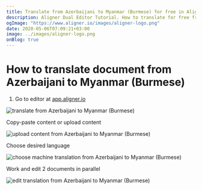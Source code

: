 ```yaml
---
title: Translate from Azerbaijani to Myanmar (Burmese) for free in Aligner Editor
description: Aligner Dual Editor Tutorial. How to translate for free from Azerbaijani to Myanmar (Burmese). Aligner is multilingual document management platform. 
ogImage: "https://www.aligner.io/images/aligner-logo.png"
date: 2020-05-06T07:09:21+03:00
image: ../images/aligner-logo.png
onBlog: true
---
```


# How to translate document from Azerbaijani to Myanmar (Burmese)

1. Go to editor at [app.aligner.io](https://app.aligner.io "Aligner App web page")

![translate from Azerbaijani to Myanmar (Burmese)](../aligner-blank-editor.png "translate from Azerbaijani to Myanmar (Burmese)")

Copy-paste content or upload content

![upload content from Azerbaijani to Myanmar (Burmese)](../aligner-uploaded-document.png "upload content from Azerbaijani to Myanmar (Burmese)")

Choose desired language

![choose machine translation from Azerbaijani to Myanmar (Burmese)](../aligner-language-dropdown.png "choose machine translation from Azerbaijani to Myanmar (Burmese)")

Work and edit 2 documents in parallel

![edit translation from Azerbaijani to Myanmar (Burmese)](../aligner-double-sitded-editor.png "edit translation from Azerbaijani to Myanmar (Burmese)")

